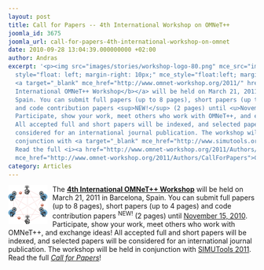 ```yaml
---
layout: post
title: Call for Papers -- 4th International Workshop on OMNeT++
joomla_id: 3675
joomla_url: call-for-papers-4th-international-workshop-on-omnet
date: 2010-09-28 13:04:39.000000000 +02:00
author: Andras
excerpt: '<p><img src="images/stories/workshop-logo-80.png" mce_src="images/stories/workshop-logo-80.png"
  style="float: left; margin-right: 10px;" mce_style="float:left; margin-right:10px">The
  <a target="_blank" mce_href="http://www.omnet-workshop.org/2011/" href="http://www.omnet-workshop.org/2011/"><b>4th
  International OMNeT++ Workshop</b></a> will be held on March 21, 2011 in Barcelona,
  Spain. You can submit full papers (up to 8 pages), short papers (up to 4 pages)
  and code contribution papers <sup>NEW!</sup> (2 pages) until <u>November 15, 2010</u>.
  Participate, show your work, meet others who work with OMNeT++, and exchange ideas!
  All accepted full and short papers will be indexed, and selected papers will be
  considered for an international journal publication. The workshop will be held in
  conjunction with <a target="_blank" mce_href="http://www.simutools.org/2011" href="http://www.simutools.org/2011">SIMUTools&nbsp;2011</a>.
  Read the full <i><a href="http://www.omnet-workshop.org/2011/Authors/CallForPapers"
  mce_href="http://www.omnet-workshop.org/2011/Authors/CallForPapers">Call for Papers</a></i>!</p>'
category: Articles
---
```

<p><img src="images/stories/workshop-logo-80.png" mce_src="images/stories/workshop-logo-80.png" style="float: left; margin-right: 10px;" mce_style="float:left; margin-right:10px">The <a target="_blank" mce_href="http://www.omnet-workshop.org/2011/" href="http://www.omnet-workshop.org/2011/"><b>4th International OMNeT++ Workshop</b></a> will be held on March 21, 2011 in Barcelona, Spain. You can submit full papers (up to 8 pages), short papers (up to 4 pages) and code contribution papers <sup>NEW!</sup> (2 pages) until <u>November 15, 2010</u>. Participate, show your work, meet others who work with OMNeT++, and exchange ideas! All accepted full and short papers will be indexed, and selected papers will be considered for an international journal publication. The workshop will be held in conjunction with <a target="_blank" mce_href="http://www.simutools.org/2011" href="http://www.simutools.org/2011">SIMUTools&nbsp;2011</a>. Read the full <i><a href="http://www.omnet-workshop.org/2011/Authors/CallForPapers" mce_href="http://www.omnet-workshop.org/2011/Authors/CallForPapers">Call for Papers</a></i>!</p>
